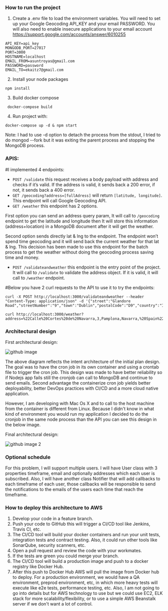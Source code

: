 
### How to run the project

1. Create a .env file to load the environment variables. You will need to set up your Google Geocoding API_KEY and your email PASSWORD. You will also need to enable insecure applications to your email account https://support.google.com/accounts/answer/6010255

```
API_KEY=api_key
MONGODB_PORT=27017
PORT=3000
HOSTNAME=localhost
EMAIL_FROM=asuntroyas@gmail.com
PASSWORD=password
EMAIL_TO=ekaitz7@gmail.com
```

2. Install your node packages

```npm install```

3. Build docker compose

``` docker-compose build```

4. Run project with:

```docker-compose up -d & npm start```

Note: I had to use -d option to detach the process from the stdout, I tried to do mongod --fork but it was exiting the parent process and stopping the MongoDB process.


### APIS:


#I implemented 4 endpoints:

* `POST /validate` this request receives a body payload with address and checks if it’s valid. If the address is valid, it sends back a 200 error, if not, it sends back a 400 error.
* `GET /geocoding?address=[fullAdress]` will return `[latitude, longitude]`. This endpoint will call Google Geocoding API.
* `GET /weather` this endpoint has 2 options. 

First option you can send an address query param, It will call to `/geocoding` endpoint to get the latitude and longitude then It will store this information (address+location) in a MongoDB document after it will get the weather.

Second option sends directly lat & lng to the endpoint. The endpoint won’t spend time geocoding and it will send back the current weather for that lat & lng. This decision has been made to use this endpoint for the batch process to get the weather without doing the geocoding process saving time and money.

* `POST /validateandweather` this endpoint is the entry point of the project. It will call to `/validate` to validate the address object.  If it is valid, it will call to `/weather` endpoint. 

#Below you have 2 curl requests to the API  to use it to try the endpoints:

```
curl -X POST http://localhost:3000/validateandweather --header "Content-Type: application/json" -d '{"street":"Glandore Road","streetNumber":"9","town":"Dublin","postalCode":"D9","country":"Ireland"}'
```
```
curl http://localhost:3000/weather?address=%22Calle%20Cortes%20de%20Navarra,3,Pamplona,Navarra,%20Spain%22
```

### Architectural design

First architectural design:

![github image](https://drive.google.com/uc?id=1Bf1IK3G0DQSVaBt0ZiTeZMvgMLFnRLe6)

The above diagram reflects the intent architecture of the initial plan design. The goal was to have the cron job in its own container and using a crontab file to trigger the cron job. This design was made to have better reliability so if Nodejs app fails still the cronjob can call to MongoDB and continue to send emails. Second advantage the containerize cron job yields better deployability, better DevOps practices with CI/CD and a more cloud native application. 

However, I am developing with Mac Os X and to call to the host machine from the container is different from Linux. Because I didn't know in what kind of environment you would run my application I decided to do the cronjob in the same node process than the API you can see this design in the below image. 

Final architectural design:

![github image 2](https://drive.google.com/uc?id=1Z76hh5SrhQQDIA5ozmUqXXN0Gq6Zd3l_)

### Optional schedule

For this problem, I will support multiple users. I will have  User class with 3 properties timeframe, email and optionally addresses which each user is subscribed.  Also, I will have another class Notifier that will add callbacks to each timeframe of each user, those callbacks will be responsible to send the notifications to the emails of the users each time that reach the timeframe.

### How to deploy this architecture to AWS

1. Develop your code in a feature branch.
2. Push your code to GitHub this will trigger a CI/CD tool like Jenkins, Travis CI, etc.
3. The CI/CD tool will build your docker containers and run your unit tests, integration tests and contract testing. Also, it could run other tools like SonarQube, security scanners, etc.
4. Open a pull request and review the code with your workmates. 
5. If the tests are green you could merge your branch.
6. The CI/CD tool will build a production image and push to a docker registry like Docker Hub. 
7. After this push to Docker Hub AWS will pull the image from Docker hub to deploy. For a production environment, we would have a QA environment, preprod environment, etc, in which more heavy tests will execute like e2e tests, performance testing, etc. Also, I am not going to go into details but for AWS technology to use but we could use EC2, ELK stack for more scalability/flexibility, or to use a simple AWS Beanstalk server if we don't want a lot of control.

